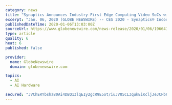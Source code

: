 ```yaml
---
category: news
title: "Synaptics Announces Industry-First Edge Computing Video SoCs with Secure AI Framework at CES 2020"
excerpt: "Jan. 06, 2020 (GLOBE NEWSWIRE) -- CES 2020 - Synaptics® Incorporated (NASDAQ: SYNA), the leading developer of human interface solutions, today announced a new Smart Edge AI™ platform, the VideoSmart™ VS600 family of high-performance multimedia System on a Chip (SoC) solutions that combines a CPU, NPU, and GPU into a single software ..."
publishedDateTime: 2020-01-06T13:03:00Z
sourceUrl: https://www.globenewswire.com/news-release/2020/01/06/1966410/0/en/Synaptics-Announces-Industry-First-Edge-Computing-Video-SoCs-with-Secure-AI-Framework-at-CES-2020.html
type: article
quality: 6
heat: 6
published: false

provider:
  name: GlobeNewswire
  domain: globenewswire.com

topics:
  - AI
  - AI Hardware

secured: "JVChERYbsha80Ai4DBQ13lqEIy2gcR9E5ot/iuJV05CL3qukEiKcljJeJCFb66F6RgfDXYxgWUn0W9baIRlLF5It+N7hn2xvmygWSgFWCoF5zepA0ckulaJLZzghdaV1pUiTXEZagvTemfJiXNGktySymXiJjFJ8esKP9OygDGM8H1zvzFKRgIXIDZDpa6FsYV4mL/1jCtRTru1JL/ZpMHrgYHihR0uXRKxwd51XwUVBCZdRxgyZsvWVHM/xp/G8Y+HdTBRuS4poUoh8Oi/VrA==;6Vx/78IBh2rAfMGIpE+1yQ=="
---
```


